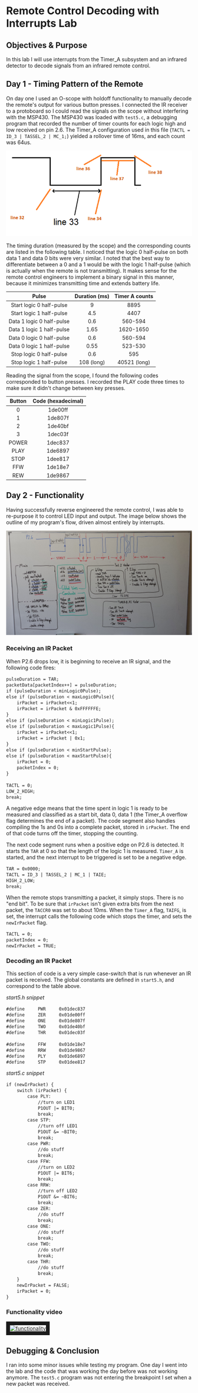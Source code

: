 Remote Control Decoding with Interrupts Lab
===

Objectives & Purpose
---
In this lab I will use interrupts from the Timer_A subsystem and an infrared detector to decode signals from an infrared remote control.

Day 1 - Timing Pattern of the Remote
---
On day one I used an O-scope with holdoff functionality to manually decode the remote's output for various button presses. I connected the IR receiver to a protoboard so I could read the signals on the scope without interfering with the MSP430. The MSP430 was loaded with `test5.c`, a debugging program that recorded the number of timer counts for each logic high and low received on pin 2.6. The Timer_A configuration used in this file (`TACTL = ID_3 | TASSEL_2 | MC_1;`) yielded a rollover time of 16ms, and each count was 64us.

![](./images/timing.png "Timing")

The timing duration (measured by the scope) and the corresponding counts are listed in the following table. I noticed that the logic 0 half-pulse on both data 1 and data 0 bits were very similar. I noted that the best way to differentiate between a 0 and a 1 would be with the logic 1 half-pulse (which is actually when the remote is not transmitting). It makes sense for the remote control engineers to implement a binary signal in this manner, because it minimizes transmitting time and extends battery life.

|           Pulse           | Duration (ms) | Timer A counts |
|:-------------------------:|:-------------:|:--------------:|
|  Start logic 0 half-pulse |       9       |      8895      |
|  Start logic 1 half-pulse |      4.5      |      4407      |
| Data 1 logic 0 half-pulse |      0.6      |     560-594    |
| Data 1 logic 1 half-pulse |      1.65     |    1620-1650   |
| Data 0 logic 0 half-pulse |      0.6      |     560-594    |
| Data 0 logic 1 half-pulse |      0.55     |     523-530    |
|  Stop logic 0 half-pulse  |      0.6      |       595      |
|  Stop logic 1 half-pulse  |   108 (long)  |  40521 (long)  |

Reading the signal from the scope, I found the following codes corresponded to button presses. I recorded the PLAY code three times to make sure it didn't change between key presses.

| Button | Code (hexadecimal) |
|:------:|:------------------:|
|    0   |       1de00ff      |
|    1   |       1de807f      |
|    2   |       1de40bf      |
|    3   |       1dec03f      |
|  POWER |       1dec837      |
|  PLAY  |       1de6897      |
|  STOP  |       1dee817      |
|   FFW  |       1de18e7      |
|   REW  |       1de9867      |

Day 2 - Functionality
---

Having successfully reverse engineered the remote control, I was able to re-purpose it to control LED input and output. The image below shows the outline of my program's flow, driven almost entirely by interrupts.

![](./images/schematic.jpg "Schematic")

### Receiving an IR Packet

When P2.6 drops low, it is beginning to receive an IR signal, and the following code fires:

```
pulseDuration = TAR;
packetData[packetIndex++] = pulseDuration;
if (pulseDuration < minLogic0Pulse);
else if (pulseDuration < maxLogic0Pulse){
	irPacket = irPacket<<1;
	irPacket = irPacket & 0xFFFFFFE;
}
else if (pulseDuration < minLogic1Pulse);
else if (pulseDuration < maxLogic1Pulse){
	irPacket = irPacket<<1;
	irPacket = irPacket | 0x1;
}
else if (pulseDuration < minStartPulse);
else if (pulseDuration < maxStartPulse){
	irPacket = 0;
	packetIndex = 0;
}

TACTL = 0;
LOW_2_HIGH;
break;
```

A negative edge means that the time spent in logic 1 is ready to be measured and classified as a start bit, data 0, data 1 (the Timer_A overflow flag determines the end of a packet). The code segment also handles compiling the 1s and 0s into a complete packet, stored in `irPacket`. The end of that code turns off the timer, stopping the counting.


The next code segment runs when a positive edge on P2.6 is detected. It starts the `TAR` at 0 so that the length of the logic 1 is measured. `Timer_A` is started, and the next interrupt to be triggered is set to be a negative edge.

```
TAR = 0x0000;
TACTL = ID_3 | TASSEL_2 | MC_1 | TAIE;
HIGH_2_LOW;
break;
```

When the remote stops transmitting a packet, it simply stops. There is no "end bit". To be sure that `irPacket` isn't given extra bits from the next packet, the `TACCR0` was set to about 10ms. When the `Timer_A` flag, `TAIFG`, is set, the interrupt calls the following code which stops the timer, and sets the `newIrPacket` flag.

```
TACTL = 0;
packetIndex = 0;
newIrPacket = TRUE;
```

### Decoding an IR Packet

This section of code is a very simple case-switch that is run whenever an IR packet is received. The global constants are defined in `start5.h`, and correspond to the table above.

*start5.h snippet*
```
#define		PWR		0x01dec837
#define		ZER		0x01de00ff
#define		ONE		0x01de807f
#define		TWO		0x01de40bf
#define		THR		0x01dec03f

#define		FFW		0x01de18e7
#define		RRW		0x01de9867
#define		PLY		0x01de6897
#define		STP		0x01dee817
```

*start5.c snippet*
```
if (newIrPacket) {
	switch (irPacket) {
		case PLY:
			//turn on LED1
			P1OUT |= BIT0;
			break;
		case STP:
			//turn off LED1
			P1OUT &= ~BIT0;
			break;
		case PWR:
			//do stuff
			break;
		case FFW:
			//turn on LED2
			P1OUT |= BIT6;
			break;
		case RRW:
			//turn off LED2
			P1OUT &= ~BIT6;
			break;
		case ZER:
			//do stuff
			break;
		case ONE:
			//do stuff
			break;
		case TWO:
			//do stuff
			break;
		case THR:
			//do stuff
			break;
	}
	newIrPacket = FALSE;
	irPacket = 0;
}
```

### Functionality video

<a href="http://www.youtube.com/watch?feature=player_embedded&v=Q5xAEBiSjDQ" target="_blank"><img src="http://img.youtube.com/vi/Q5xAEBiSjDQ/0.jpg" 
alt="functionality" width="240" height="180" border="10" /></a>

Debugging & Conclusion
---

I ran into some minor issues while testing my program. One day I went into the lab and the code that was working the day before was not working anymore. The `test5.c` program was not entering the breakpoint I set when a new packet was received. 
